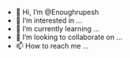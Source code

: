 - 👋 Hi, I’m @Enoughrupesh
- 👀 I’m interested in ...
- 🌱 I’m currently learning ...
- 💞️ I’m looking to collaborate on ...
- 📫 How to reach me ...

<!---
Enoughrupesh/Enoughrupesh is a ✨ special ✨ repository because its `README.md` (this file) appears on your GitHub profile.
You can click the Preview link to take a look at your changes.
--->
